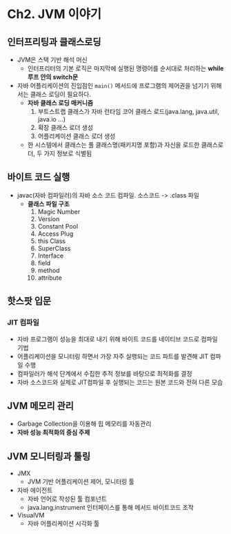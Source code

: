 # Ch2. JVM 이야기

## 인터프리팅과 클래스로딩
- JVM은 스택 기반 해석 머신
  - 인터프리터의 기본 로직은 마지막에 실행된 명령어를 순서대로 처리하는 **while 루프 안의 switch문**
- 자바 어플리케이션의 진입점인 `main()` 메서드에 프로그램의 제어권을 넘기기 위해서는 클래스 로딩이 필요하다.
  - **자바 클래스 로딩 매커니즘**
    1. 부트스트랩 클래스가 자바 런타임 코어 클래스 로드(java.lang, java.util, java.io ...)
    2. 확장 클래스 로더 생성
    3. 어플리케이션 클래스 로더 생성
  - 한 시스템에서 클래스는 풀 클래스명(패키지명 포함)과 자신을 로드한 클래스로더, 두 가지 정보로 식별됨

## 바이트 코드 실행
- javac(자바 컴파일러)의 자바 소스 코드 컴파일. 소스코드 -> .class 파일
  - **클래스 파일 구조**
    1. Magic Number
    2. Version
    3. Constant Pool
    4. Access Plug
    5. this Class
    6. SuperClass
    7. Interface
    8. field
    9. method
    10. attribute

## 핫스팟 입문
### JIT 컴파일
- 자바 프로그램이 성능을 최대로 내기 위해 바이트 코드를 네이티브 코드로 컴파일 기법
- 어플리케이션을 모니터링 하면서 가장 자주 실행되는 코드 파트를 발견해 JIT 컴파일 수행
- 컴파일러가 해석 단계에서 수집한 추적 정보를 바탕으로 최적화를 결정
- 자바 소스코드와 실제로 JIT컴파일 후 실행되는 코드는 원본 코드와 전혀 다른 모습

## JVM 메모리 관리
- Garbage Collection을 이용해 힙 메모리를 자동관리
- **자바 성능 최적화의 중심 주제**

## JVM 모니터링과 툴링
- JMX
  - JVM 기반 어플리케이션 제어, 모니터링 툴
- 자바 에이전트
  - 자바 언어로 작성된 툴 컴포넌트
  - java.lang.instrument 인터페이스를 통해 메서드 바이트코드 조작
- VisualVM
  - 자바 어플리케이션 시각화 툴
